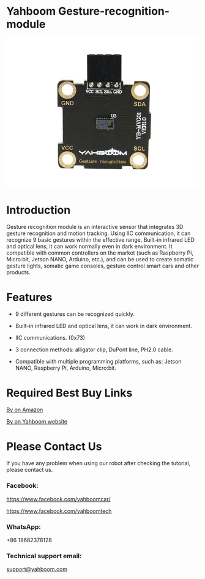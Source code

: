 # Yahboom Gesture-recognition-module
![](https://github.com/YahboomTechnology/Gesture-recognition-module/blob/master/Yahboom_Gesture.jpg)
# Introduction
Gesture recognition module is an interactive sensor that integrates 3D gesture recognition and motion tracking. Using IIC communication, it can recognize 9 basic gestures within the effective range. Built-in infrared LED and optical lens, it can work normally even in dark environment. It compatible with common controllers on the market (such as Raspberry Pi, Micro:bit, Jetson NANO, Arduino, etc.), and can be used to create somatic gesture lights, somatic game consoles, gesture control smart cars and other products.
# Features
* 9 different gestures can be recognized quickly.

* Built-in infrared LED and optical lens, it can work in dark environment.

* IIC communications. (0x73)

* 3 connection methods: alligator clip, DuPont line, PH2.0 cable.

* Compatible with multiple programming platforms, such as: Jetson NANO, Raspberry Pi, Arduino, Micro:bit. 

# Required Best Buy Links
[By on Amazon](https://www.amazon.com/dp/B08LKF3PJH?ref=myi_title_dp)

[By on Yahboom website](https://category.yahboom.net/products/gesture)

# Please Contact Us
If you have any problem when using our robot after checking the tutorial, please contact us.

### Facebook: 
https://www.facebook.com/yahboomcar/ 
  
https://www.facebook.com/yahboomtech
### WhatsApp:
+86 18682378128

### Technical support email: 
support@yahboom.com

